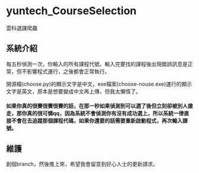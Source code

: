 # yuntech_CourseSelection
雲科選課爬蟲

## 系統介紹

每五秒偵測一次，你輸入的所有課程代號。輸入完要找的課程後出現錯誤訊息是正常，但不影響程式運行，之後都會正常執行。

開源檔(choose.py)的顯示文字是中文，exe檔案(choose-nouse.exe)運行的顯示文字是英文，原本是想要變成中文再上傳，但我太懶惰了。

#### 如果你真的很賽很賽很賽的話，在那一秒如果偵測到可以選了後但立刻卻被別人搶走，那你真的很可憐qq，因為系統不會偵測你有沒有成功選上，所以系統一律直接不會在去追蹤那個課程代碼，如果你還要的話需要重新啟動程式，再次輸入課號。


## 維護
創個branch，然後推上來，希望我會留意到好心人士的更新請求。
